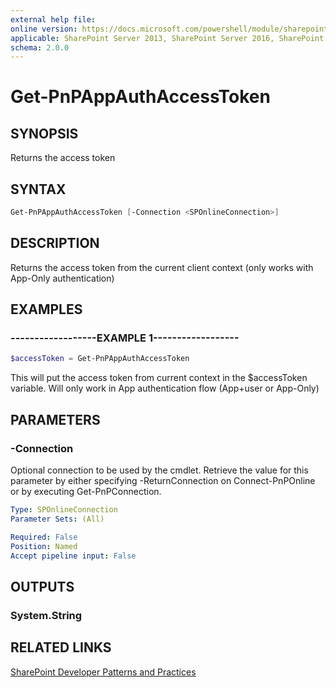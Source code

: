 ```yaml
---
external help file:
online version: https://docs.microsoft.com/powershell/module/sharepoint-pnp/get-pnpappauthaccesstoken
applicable: SharePoint Server 2013, SharePoint Server 2016, SharePoint Server 2019, SharePoint Online
schema: 2.0.0
---
```

# Get-PnPAppAuthAccessToken

## SYNOPSIS
Returns the access token

## SYNTAX

```powershell
Get-PnPAppAuthAccessToken [-Connection <SPOnlineConnection>]
```

## DESCRIPTION
Returns the access token from the current client context (only works with App-Only authentication)

## EXAMPLES

### ------------------EXAMPLE 1------------------
```powershell
$accessToken = Get-PnPAppAuthAccessToken
```

This will put the access token from current context in the $accessToken variable. Will only work in App authentication flow (App+user or App-Only)

## PARAMETERS

### -Connection
Optional connection to be used by the cmdlet. Retrieve the value for this parameter by either specifying -ReturnConnection on Connect-PnPOnline or by executing Get-PnPConnection.

```yaml
Type: SPOnlineConnection
Parameter Sets: (All)

Required: False
Position: Named
Accept pipeline input: False
```

## OUTPUTS

### System.String

## RELATED LINKS

[SharePoint Developer Patterns and Practices](https://aka.ms/sppnp)
